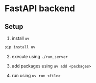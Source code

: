 # FastAPI backend
## Setup
1. install `uv`
```bash
pip install uv
```

2. execute using `./run_server`

3. add packages using `uv add <packages>`

4. run using `uv run <file>`